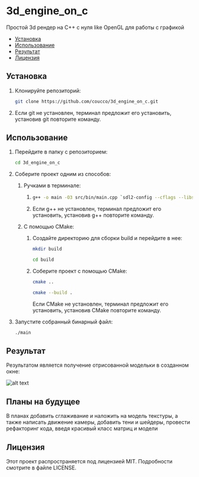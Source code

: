 # 3d_engine_on_c

Простой 3d рендер на C++ с нуля like OpenGL для работы с графикой

- [Установка](#установка)
- [Использование](#использование)
- [Результат](#результат)
- [Лицензия](#лицензия)

## Установка

1. Клонируйте репозиторий:
      ```bash
      git clone https://github.com/coucco/3d_engine_on_c.git
      ```
2. Если git не установлен, терминал предложит его установить,
   установив git повторите команду.

## Использование

1. Перейдите в папку с репозиторием:
      ```bash
      cd 3d_engine_on_c
      ```
2. Соберите проект одним из способов:

    1. Ручками в терминале:
        1.  ```bash
            g++ -o main -O3 src/bin/main.cpp `sdl2-config --cflags --libs`
            ```
        2.  Если g++ не установлен, терминал предложит его установить,
            установив g++ повторите команду.

    2. С помощью CMake:
        1. Создайте директорию для сборки build и перейдите в нее:
            ```bash
            mkdir build
            ```
            ```bash
            cd build
            ```
        2. Соберите проект с помощью CMake:
            ```bash
            cmake ..
            ```
            ```bash
            cmake --build .
            ```
            Если CMake не установлен, терминал предложит его установить,
            установив CMake повторите команду.
    
3. Запустите собранный бинарный файл:
    ```bash
    ./main
    ```

## Результат

Результатом является получение отрисованной модельки в созданном окне:

![alt text](https://https://github.com/coucco/3d_engine_on_c/render_result_ex1.jpg)

## Планы на будущее

В планах добавить сглаживание и наложить на модель текстуры, а также написать движение камеры,
добавить тени и шейдеры, провести рефакторинг кода, введя красивый класс матриц и модели

## Лицензия

Этот проект распространяется под лицензией MIT. Подробности смотрите в файле LICENSE.